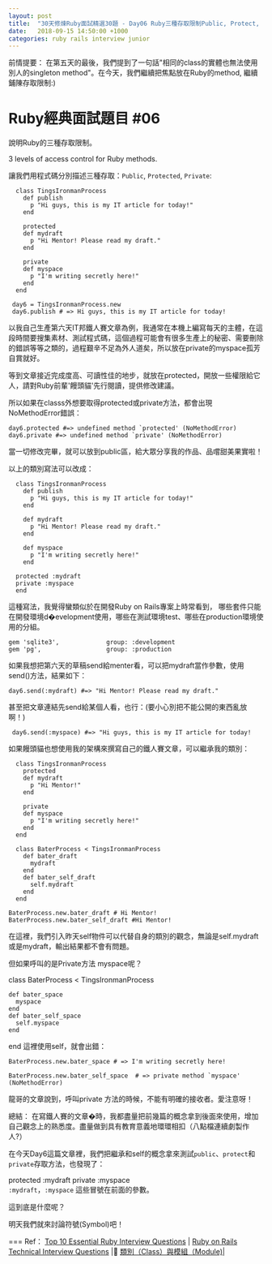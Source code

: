 ```yaml
---
layout: post
title:  "30天修煉Ruby面試精選30題 - Day06 Ruby三種存取限制Public, Protect, Private"
date:   2018-09-15 14:50:00 +1000
categories: ruby rails interview junior
---
```

前情提要： 在第五天的最後，我們提到了一句話"相同的class的實體也無法使用別人的singleton method"。在今天，我們繼續把焦點放在Ruby的method, 繼續鋪陳存取限制:)

Ruby經典面試題目 #06
===
說明Ruby的三種存取限制。 

3 levels of access control for Ruby methods.


讓我們用程式碼分別描述三種存取：`Public`, `Protected`, `Private`:
```
  class TingsIronmanProcess
    def publish
      p "Hi guys, this is my IT article for today!"
    end

    protected
    def mydraft
      p "Hi Mentor! Please read my draft."
    end

    private
    def myspace
      p "I'm writing secretly here!"
    end
  end

 day6 = TingsIronmanProcess.new
 day6.publish # => Hi guys, this is my IT article for today!
```

以我自己生產第六天IT邦鐵人賽文章為例，我通常在本機上編寫每天的主體，在這段時間要搜集素材、測試程式碼，這個過程可能會有很多生產上的秘密、需要刪除的錯誤等等之類的，過程艱辛不足為外人道矣，所以放在private的myspace孤芳自賞就好。

等到文章接近完成度高、可讀性佳的地步，就放在protected，開放一些權限給它人，請對Ruby前輩'饅頭貓'先行閱讀，提供修改建議。

所以如果在classs外想要取得protected或private方法，都會出現NoMethodError錯誤：

```
day6.protected #=> undefined method `protected' (NoMethodError)
day6.private #=> undefined method `private' (NoMethodError)
```
當一切修改完畢，就可以放到public區，給大眾分享我的作品、品嚐甜美果實啦！

以上的類別寫法可以改成：

```
  class TingsIronmanProcess
    def publish
      p "Hi guys, this is my IT article for today!"
    end

    def mydraft
      p "Hi Mentor! Please read my draft."
    end

    def myspace
      p "I'm writing secretly here!"
    end

  protected :mydraft
  private :myspace  
  end

```
這種寫法，我覺得蠻類似於在開發Ruby on Rails專案上時常看到， 哪些套件只能在開發環境d�evelopment使用，哪些在測試環境test、哪些在production環境使用的分組。

```
gem 'sqlite3',             group: :development 
gem 'pg',                  group: :production
```
如果我想把第六天的草稿send給menter看，可以把mydraft當作參數，使用send()方法，結果如下：

```
day6.send(:mydraft) #=> "Hi Mentor! Please read my draft."
```

甚至把文章連結先send給某個人看，也行：(要小心別把不能公開的東西亂放啊！)

```
 day6.send(:myspace) #=> "Hi guys, this is my IT article for today!
```
如果饅頭貓也想使用我的架構來撰寫自己的鐵人賽文章，可以繼承我的類別：

```
  class TingsIronmanProcess
    protected
    def mydraft
      p "Hi Mentor!"
    end

    private
    def myspace
      p "I'm writing secretly here!"
    end  
  end

  class BaterProcess < TingsIronmanProcess
    def bater_draft
      mydraft
    end
    def bater_self_draft
      self.mydraft
    end     
  end

BaterProcess.new.bater_draft # Hi Mentor!
BaterProcess.new.bater_self_draft #Hi Mentor!
```

在這裡，我們引入昨天self物件可以代替自身的類別的觀念，無論是self.mydraft或是mydraft，輸出結果都不會有問題。

但如果呼叫的是Private方法 myspace呢？

  class BaterProcess < TingsIronmanProcess

    def bater_space
      myspace
    end
    def bater_self_space
      self.myspace
    end      
  end
這裡使用self，就會出錯：

```
BaterProcess.new.bater_space # => I'm writing secretly here!

BaterProcess.new.bater_self_space  # => private method `myspace' (NoMethodError)
```
龍哥的文章說到，呼叫private 方法的時候，不能有明確的接收者。愛注意呀！

總結： 在寫鐵人賽的文章�時，我都盡量把前幾篇的概念拿到後面來使用，增加自己觀念上的熟悉度。盡量做到具有教育意義地環環相扣（八點檔連續劇製作人?）

在今天Day6這篇文章裡，我們把繼承和self的概念拿來測試`public`、`protect`和`private`存取方法，也發現了：

protected :mydraft
private :myspace  
`:mydraft`，`:myspace` 這些冒號在前面的參數。

這到底是什麼呢？

明天我們就來討論符號(Symbol)吧！

===
Ref：
[Top 10 Essential Ruby Interview Questions](https://blog.bater.gq/ruby/2018/02/02/top-10-essential-ruby-interview-questions.html) |
[Ruby on Rails Technical Interview Questions](https://github.com/timurcatakli/ruby-on-rails-interview-questions-answers) |
[類別（Class）與模組（Module)](https://railsbook.tw/chapters/08-ruby-basic-4.html)|